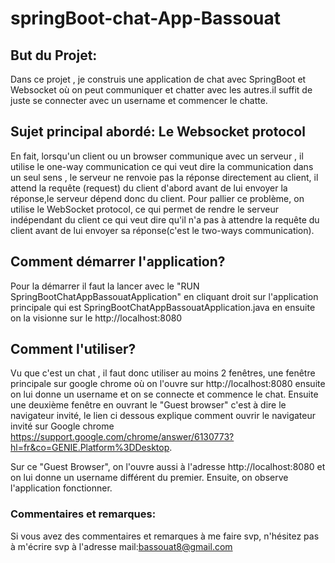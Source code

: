 # springBoot-chat-App-Bassouat

## But du Projet:

Dans ce projet , je construis une application de chat avec SpringBoot et Websocket
où on peut communiquer et chatter avec les autres.il suffit de juste se connecter 
avec un username et commencer le chatte.

## Sujet principal abordé: Le Websocket protocol

En fait, lorsqu'un client ou un browser communique avec un serveur , il utilise le one-way communication
ce qui veut dire la communication dans un seul sens , le serveur ne renvoie pas la réponse directement au client,
il attend la requête (request) du client d'abord avant de lui envoyer la réponse,le serveur dépend donc du client.
Pour pallier ce problème, on utilise le WebSocket protocol, ce qui permet de rendre le serveur indépendant du client
ce qui veut dire qu'il n'a pas à attendre la requête du client avant de lui envoyer sa réponse(c'est le two-ways communication).

## Comment démarrer l'application?

Pour la démarrer il faut la lancer avec le "RUN SpringBootChatAppBassouatApplication" en cliquant droit sur l'application
principale qui est SpringBootChatAppBassouatApplication.java
en ensuite on la visionne sur le http://localhost:8080

## Comment l'utiliser?

Vu que c'est un chat , il faut donc utiliser au moins 2 fenêtres, une fenêtre principale sur google chrome où on l'ouvre sur http://localhost:8080
ensuite on lui donne un username et on se connecte et commence le chat.
Ensuite une deuxième fenêtre en ouvrant le "Guest browser" c'est à dire le navigateur invité, le lien ci dessous explique comment ouvrir le navigateur
invité sur Google chrome https://support.google.com/chrome/answer/6130773?hl=fr&co=GENIE.Platform%3DDesktop.

Sur ce "Guest Browser", on l'ouvre aussi à l'adresse http://localhost:8080 et on lui donne un username différent du premier.
Ensuite, on observe l'application fonctionner.

### Commentaires et remarques:

Si vous avez des commentaires et remarques à me faire svp, n'hésitez pas à m'écrire svp à l'adresse mail:bassouat8@gmail.com





